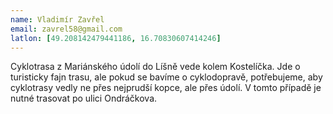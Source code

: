 ```yaml
---
name: Vladimír Zavřel
email: zavrel58@gmail.com
latlon: [49.208142479441186, 16.70830607414246]
---
```


Cyklotrasa z Mariánského údolí do Líšně vede kolem Kostelíčka. Jde o turisticky fajn trasu, ale pokud se bavíme o cyklodopravě, potřebujeme, aby cyklotrasy vedly ne přes nejprudší kopce, ale přes údolí. V tomto případě je nutné trasovat po ulici Ondráčkova.